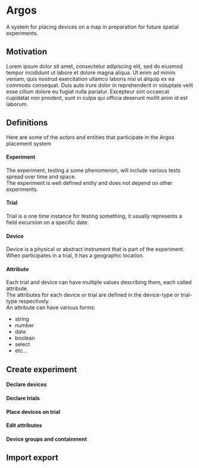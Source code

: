 # Argos

A system for placing devices on a map in preparation for future spatial experiments.

## Motivation

Lorem ipsum dolor sit amet, consectetur adipiscing elit, sed do eiusmod tempor incididunt ut labore et dolore magna aliqua. Ut enim ad minim veniam, quis nostrud exercitation ullamco laboris nisi ut aliquip ex ea commodo consequat. Duis aute irure dolor in reprehenderit in voluptate velit esse cillum dolore eu fugiat nulla pariatur. Excepteur sint occaecat cupidatat non proident, sunt in culpa qui officia deserunt mollit anim id est laborum.

## Definitions

Here are some of the actors and entities that participate in the Argos placement system

#### Experiment

The experiment, testing a some phenomenon, will include various tests spread over time and space.  
The experiment is well defined entity and does not depend on other experiments.

#### Trial

Trial is a one time instance for testing something, it usually represents a field excursion on a specific date.

#### Device

Device is a physical or abstract instrument that is part of the experiment.  
When participates in a trial, it has a geographic location.

#### Attribute

Each trial and device can have multiple values describing them, each called attribute.  
The attributes for each device or trial are defined in the device-type or trial-type respectively.  
An attribute can have various forms:
- string
- number
- date
- boolean
- select
- etc...

## Create experiment

#### Declare devices
#### Declare trials
#### Place devices on trial
#### Edit attributes
#### Device groups and containment

## Import export
